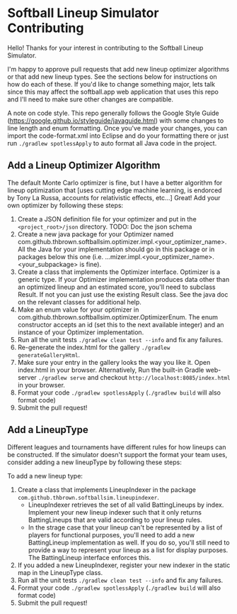 # Softball Lineup Simulator Contributing

Hello! Thanks for your interest in contributing to the Softball Lineup Simulator.

I'm happy to approve pull requests that add new lineup optimizer algorithms or that add new lineup types. See the sections below for instructions on how do each of these. If you'd like to change something major, lets talk since this may affect the softball.app web application that uses this repo and I'll need to make sure other changes are compatible.

A note on code style. This repo generally follows the Google Style Guide (https://google.github.io/styleguide/javaguide.html) with some changes to line length and enum formatting. Once you've made your changes, you can import the code-format.xml into Eclipse and do your formatting there or just run `./gradlew spotlessApply` to auto format all Java code in the project.

## Add a Lineup Optimizer Algorithm

The default Monte Carlo optimizer is fine, but I have a better algorithm for lineup optimization that [uses cutting edge machine learning, is endorced by Tony La Russa, accounts for relativistic effects, etc...] Great! Add your own optimizer by following these steps:

1. Create a JSON definition file for your optimizer and put in the `<project_root>/json` directory. TODO: Doc the json schema
1. Create a new java package for your Optimizer named com.github.thbrown.softballsim.optimizer.impl.<your_optimizer_name>. All the Java for your implementation should go in this package or in packages below this one (i.e. ...mizer.impl.<your_optimizer_name>.<your_subpackage> is fine).
1. Create a class that implements the Optimizer interface. Optimizer is a generic type. If your Optimizer implementation produces data other than an optimized lineup and an estimated score, you'll need to subclass Result. If not you can just use the existing Result class. See the java doc on the relevant classes for additional help.
1. Make an enum value for your optimizer in com.github.thbrown.softballsim.optimizer.OptimizerEnum. The enum constructor accepts an id (set this to the next available integer) and an instance of your Optimizer implementation.
1. Run all the unit tests `./gradlew clean test --info` and fix any failures.
1. Re-generate the index.html for the gallery `./gradlew generateGalleryHtml`.
1. Make sure your entry in the gallery looks the way you like it. Open index.html in your browser. Alternatively, Run the built-in Gradle web-server `./gradlew serve` and checkout `http://localhost:8085/index.html` in your browser.
1. Format your code `./gradlew spotlessApply` (`./gradlew build` will also format code)
1. Submit the pull request!

## Add a LineupType

Different leagues and tournaments have different rules for how lineups can be constructed. If the simulator doesn't support the format your team uses, consider adding a new lineupType by following these steps:

To add a new lineup type:

1. Create a class that implements LineupIndexer in the package `com.github.thbrown.softballsim.lineupindexer`.
   - LineupIndexer retrieves the set of all valid BattingLineups by index. Implement your new lineup indexer such that it only returns BattingLineups that are valid according to your lineup rules.
   - In the strage case that your lineup can't be represented by a list of players for functional purposes, you'll need to add a new BattingLineup implementation as well. If you do so, you'll still need to provide a way to represent your lineup as a list for display purposes. The BattingLineup interface enforces this.
1. If you added a new LineupIndexer, register your new indexer in the static map in the LineupType class.
1. Run all the unit tests `./gradlew clean test --info` and fix any failures.
1. Format your code `./gradlew spotlessApply` (`./gradlew build` will also format code)
1. Submit the pull request!
